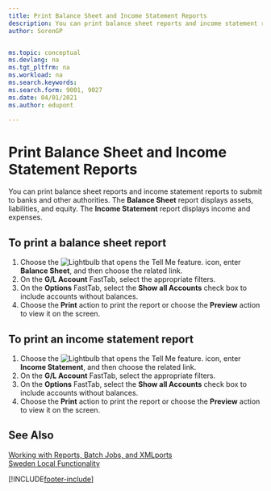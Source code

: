 ```yaml
---
title: Print Balance Sheet and Income Statement Reports
description: You can print balance sheet reports and income statement reports to submit to banks and other authorities.
author: SorenGP


ms.topic: conceptual
ms.devlang: na
ms.tgt_pltfrm: na
ms.workload: na
ms.search.keywords:
ms.search.form: 9001, 9027
ms.date: 04/01/2021
ms.author: edupont

---
```

# Print Balance Sheet and Income Statement Reports
You can print balance sheet reports and income statement reports to submit to banks and other authorities. The **Balance Sheet** report displays assets, liabilities, and equity. The **Income Statement** report displays income and expenses.  

## To print a balance sheet report  

1.  Choose the ![Lightbulb that opens the Tell Me feature.](../../media/ui-search/search_small.png "Tell me what you want to do") icon, enter **Balance Sheet**, and then choose the related link.  
2.  On the **G/L Account** FastTab, select the appropriate filters.  
3.  On the **Options** FastTab, select the **Show all Accounts** check box to include accounts without balances.  
4.  Choose the **Print** action to print the report or choose the **Preview** action to view it on the screen.  

## To print an income statement report  

1.  Choose the ![Lightbulb that opens the Tell Me feature.](../../media/ui-search/search_small.png "Tell me what you want to do") icon, enter **Income Statement**, and then choose the related link.  
2.  On the **G/L Account** FastTab, select the appropriate filters.  
3.  On the **Options** FastTab, select the **Show all Accounts** check box to include accounts without balances.  
4.  Choose the **Print** action to print the report or choose the **Preview** action to view it on the screen.  

## See Also  
 [Working with Reports, Batch Jobs, and XMLports](../../ui-work-report.md)   
 [Sweden Local Functionality](sweden-local-functionality.md)


[!INCLUDE[footer-include](../../includes/footer-banner.md)]
